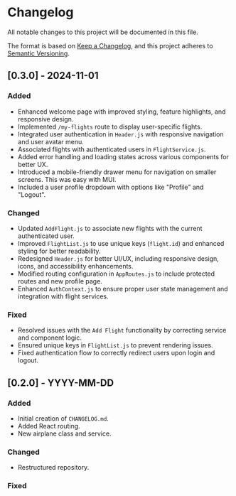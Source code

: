 # Changelog

All notable changes to this project will be documented in this file.

The format is based on [Keep a Changelog](https://keepachangelog.com/en/1.0.0/), and this project adheres to [Semantic Versioning](https://semver.org/spec/v2.0.0.html).

## [0.3.0] - 2024-11-01
### Added
- Enhanced welcome page with improved styling, feature highlights, and responsive design.
- Implemented `/my-flights` route to display user-specific flights.
- Integrated user authentication in `Header.js` with responsive navigation and user avatar menu.
- Associated flights with authenticated users in `FlightService.js`.
- Added error handling and loading states across various components for better UX.
- Introduced a mobile-friendly drawer menu for navigation on smaller screens. This was easy with MUI.
- Included a user profile dropdown with options like "Profile" and "Logout".

### Changed
- Updated `AddFlight.js` to associate new flights with the current authenticated user.
- Improved `FlightList.js` to use unique keys (`flight.id`) and enhanced styling for better readability.
- Redesigned `Header.js` for better UI/UX, including responsive design, icons, and accessibility enhancements.
- Modified routing configuration in `AppRoutes.js` to include protected routes and new profile page.
- Enhanced `AuthContext.js` to ensure proper user state management and integration with flight services.

### Fixed
- Resolved issues with the `Add Flight` functionality by correcting service and component logic.
- Ensured unique keys in `FlightList.js` to prevent rendering issues.
- Fixed authentication flow to correctly redirect users upon login and logout.


## [0.2.0] - YYYY-MM-DD
### Added
- Initial creation of `CHANGELOG.md`.
- Added React routing.
- New airplane class and service.

### Changed
- Restructured repository.

### Fixed
